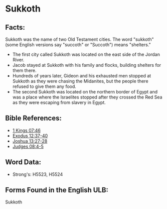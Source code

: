 # Sukkoth

## Facts:

Sukkoth was the name of two Old Testament cities. The word "sukkoth" (some English versions say "succoth" or "Succoth") means "shelters."

* The first city called Sukkoth was located on the east side of the Jordan River.
* Jacob stayed at Sukkoth with his family and flocks, building shelters for them there.
* Hundreds of years later, Gideon and his exhausted men stopped at Sukkoth as they were chasing the Midanites, but the people there refused to give them any food.
* The second Sukkoth was located on the northern border of Egypt and was a place where the Israelites stopped after they crossed the Red Sea as they were escaping from slavery in Egypt.

## Bible References:

* [1 Kings 07:46](rc://en/tn/help/1ki/07/46)
* [Exodus 12:37-40](rc://en/tn/help/exo/12/37)
* [Joshua 13:27-28](rc://en/tn/help/jos/13/27)
* [Judges 08:4-5](rc://en/tn/help/jdg/08/04)

## Word Data:

* Strong's: H5523, H5524

## Forms Found in the English ULB:

Sukkoth
